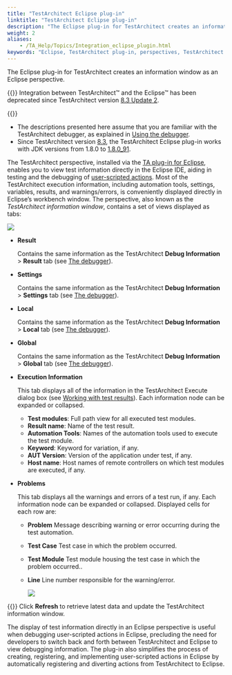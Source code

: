 ```yaml
--- 
title: "TestArchitect Eclipse plug-in"
linktitle: "TestArchitect Eclipse plug-in"
description: "The Eclipse plug-in for TestArchitect creates an information window as an Eclipse perspective."
weight: 2
aliases: 
    - /TA_Help/Topics/Integration_eclipse_plugin.html
keywords: "Eclipse, TestArchitect plug-in, perspectives, TestArchitect information window"
---
```


The Eclipse plug-in for TestArchitect creates an information window as an Eclipse perspective.

{{<restriction>}} Integration between TestArchitect™ and the Eclipse™ has been deprecated since TestArchitect version [8.3 Update 2](/user-guide/version-history/features-added-to-testarchitect-8-3-update-2/).

{{<note>}}

-   The descriptions presented here assume that you are familiar with the TestArchitect debugger, as explained in [Using the debugger](/user-guide/finding-bugs-with-testarchitect/debugging-with-testarchitect/the-debugger).
-   Since TestArchitect version [8.3](/user-guide/version-history/features-added-to-testarchitect-8-3/windows), the TestArchitect Eclipse plug-in works with JDK versions from 1.8.0 to [1.8.0\_91](http://www.oracle.com/technetwork/java/javase/8u91-relnotes-2949462.html).

The TestArchitect perspective, installed via the [TA plug-in for Eclipse](/user-guide/integration-with-third-party-tools/working-with-eclipse/installing-the-eclipse-plug-in), enables you to view test information directly in the Eclipse IDE, aiding in testing and the debugging of [user-scripted actions](/user-guide/support/glossary-of-terms/action-user-scripted). Most of the TestArchitect execution information, including automation tools, settings, variables, results, and warnings/errors, is conveniently displayed directly in Eclipse’s workbench window. The perspective, also known as the *TestArchitect information window*, contains a set of views displayed as tabs:

![](/images/TA_Help/Images/Eclipse_plugin_execution_info_tab.png)

-   **Result**

    Contains the same information as the TestArchitect **Debug Information** \> **Result** tab \(see [The debugger](/user-guide/finding-bugs-with-testarchitect/debugging-with-testarchitect/the-debugger#section_fzj_jjk_dl)\).

-   **Settings**

    Contains the same information as the TestArchitect **Debug Information** \> **Settings** tab \(see [The debugger](/user-guide/finding-bugs-with-testarchitect/debugging-with-testarchitect/the-debugger#section_fzj_jjk_dl)\).

-   **Local**

    Contains the same information as the TestArchitect **Debug Information** \> **Local** tab \(see [The debugger](/user-guide/finding-bugs-with-testarchitect/debugging-with-testarchitect/the-debugger#section_fzj_jjk_dl)\).

-   **Global**

    Contains the same information as the TestArchitect **Debug Information** \> **Global** tab \(see [The debugger](/user-guide/finding-bugs-with-testarchitect/debugging-with-testarchitect/the-debugger#section_fzj_jjk_dl)\).

-   **Execution Information**

    This tab displays all of the information in the TestArchitect Execute dialog box \(see [Working with test results](/user-guide/working-with-test-results/)\). Each information node can be expanded or collapsed.

    -   **Test modules**: Full path view for all executed test modules.
    -   **Result name**: Name of the test result.
    -   **Automation Tools**: Names of the automation tools used to execute the test module.
    -   **Keyword**: Keyword for variation, if any.
    -   **AUT Version**: Version of the application under test, if any.
    -   **Host name**: Host names of remote controllers on which test modules are executed, if any.
-   **Problems**

    This tab displays all the warnings and errors of a test run, if any. Each information node can be expanded or collapsed. Displayed cells for each row are:

    -   **Problem** Message describing warning or error occurring during the test automation.
    -   **Test Case** Test case in which the problem occurred.
    -   **Test Module** Test module housing the test case in which the problem occurred..
    -   **Line** Line number responsible for the warning/error.

        ![](/images/TA_Help/Images/Eclipse_plugin_problems_tab.png)


{{<tip>}} Click **Refresh** to retrieve latest data and update the TestArchitect information window.

The display of test information directly in an Eclipse perspective is useful when debugging user-scripted actions in Eclipse, precluding the need for developers to switch back and forth between TestArchitect and Eclipse to view debugging information. The plug-in also simplifies the process of creating, registering, and implementing user-scripted actions in Eclipse by automatically registering and diverting actions from TestArchitect to Eclipse.



